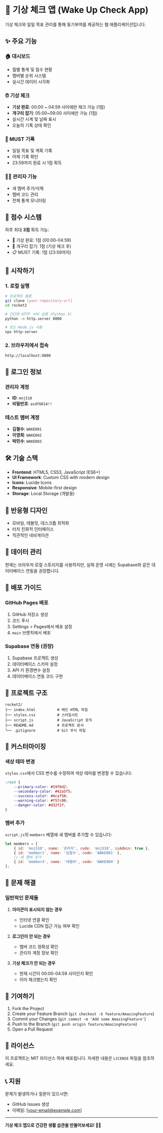 # 🌅 기상 체크 앱 (Wake Up Check App)

기상 체크와 일일 목표 관리를 통해 동기부여를 제공하는 웹 애플리케이션입니다.

## ✨ 주요 기능

### 🏠 대시보드
- 월별 통계 및 점수 현황
- 멤버별 순위 시스템
- 실시간 데이터 시각화

### ⏰ 기상 체크
- **기상 완료**: 00:00 ~ 04:59 사이에만 체크 가능 (1점)
- **개구리 잡기**: 05:00~09:00 사이에만 가능 (1점)
- 실시간 시계 및 날짜 표시
- 오늘의 기록 상태 확인

### 📝 MUST 기록
- 일일 목표 및 계획 기록
- 어제 기록 확인
- 23:59까지 완료 시 1점 획득

### 👨‍💼 관리자 기능
- 새 멤버 추가/삭제
- 멤버 코드 관리
- 전체 통계 모니터링

## 🎯 점수 시스템

하루 최대 **3점** 획득 가능:
- 🌅 기상 완료: 1점 (00:00-04:59)
- 🐸 개구리 잡기: 1점 (기상 체크 후)
- 📋 MUST 기록: 1점 (23:59까지)

## 🚀 시작하기

### 1. 로컬 실행
```bash
# 프로젝트 클론
git clone [your-repository-url]
cd rocket2

# 간단한 HTTP 서버 실행 (Python 3)
python -m http.server 8000

# 또는 Node.js 사용
npx http-server
```

### 2. 브라우저에서 접속
```
http://localhost:8000
```

## 🔐 로그인 정보

### 관리자 계정
- **ID**: `mnj510`
- **비밀번호**: `asdf6014!!`

### 테스트 멤버 계정
- **김철수**: `WAKE001`
- **이영희**: `WAKE002`
- **박민수**: `WAKE003`

## 🛠️ 기술 스택

- **Frontend**: HTML5, CSS3, JavaScript (ES6+)
- **UI Framework**: Custom CSS with modern design
- **Icons**: Lucide Icons
- **Responsive**: Mobile-first design
- **Storage**: Local Storage (개발용)

## 📱 반응형 디자인

- 모바일, 태블릿, 데스크톱 최적화
- 터치 친화적 인터페이스
- 직관적인 네비게이션

## 🔄 데이터 관리

현재는 브라우저 로컬 스토리지를 사용하지만, 실제 운영 시에는 Supabase와 같은 데이터베이스 연동을 권장합니다.

## 🚀 배포 가이드

### GitHub Pages 배포
1. GitHub 저장소 생성
2. 코드 푸시
3. Settings > Pages에서 배포 설정
4. `main` 브랜치에서 배포

### Supabase 연동 (권장)
1. Supabase 프로젝트 생성
2. 데이터베이스 스키마 설정
3. API 키 환경변수 설정
4. 데이터베이스 연동 코드 구현

## 📁 프로젝트 구조

```
rocket2/
├── index.html          # 메인 HTML 파일
├── styles.css          # 스타일시트
├── script.js           # JavaScript 로직
├── README.md           # 프로젝트 문서
└── .gitignore          # Git 무시 파일
```

## 🎨 커스터마이징

### 색상 테마 변경
`styles.css`에서 CSS 변수를 수정하여 색상 테마를 변경할 수 있습니다:

```css
:root {
    --primary-color: #1976d2;
    --secondary-color: #42a5f5;
    --success-color: #4caf50;
    --warning-color: #f57c00;
    --danger-color: #d32f2f;
}
```

### 멤버 추가
`script.js`의 `members` 배열에 새 멤버를 추가할 수 있습니다:

```javascript
let members = [
    { id: 'mnj510', name: '관리자', code: 'mnj510', isAdmin: true },
    { id: 'member1', name: '김철수', code: 'WAKE001' },
    // 새 멤버 추가
    { id: 'member4', name: '새멤버', code: 'WAKE004' }
];
```

## 🐛 문제 해결

### 일반적인 문제들

1. **아이콘이 표시되지 않는 경우**
   - 인터넷 연결 확인
   - Lucide CDN 접근 가능 여부 확인

2. **로그인이 안 되는 경우**
   - 멤버 코드 정확성 확인
   - 관리자 계정 정보 확인

3. **기상 체크가 안 되는 경우**
   - 현재 시간이 00:00-04:59 사이인지 확인
   - 이미 체크했는지 확인

## 🤝 기여하기

1. Fork the Project
2. Create your Feature Branch (`git checkout -b feature/AmazingFeature`)
3. Commit your Changes (`git commit -m 'Add some AmazingFeature'`)
4. Push to the Branch (`git push origin feature/AmazingFeature`)
5. Open a Pull Request

## 📄 라이선스

이 프로젝트는 MIT 라이선스 하에 배포됩니다. 자세한 내용은 `LICENSE` 파일을 참조하세요.

## 📞 지원

문제가 발생하거나 질문이 있으시면:
- GitHub Issues 생성
- 이메일: [your-email@example.com]

---

**기상 체크 앱으로 건강한 생활 습관을 만들어보세요! 🌅✨**
